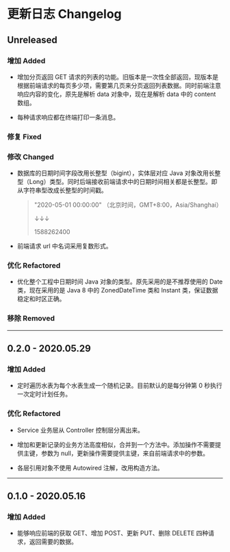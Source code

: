 # 更新日志 Changelog

## Unreleased

### 增加 Added

- 增加分页返回 GET 请求的列表的功能。旧版本是一次性全部返回，现版本是根据前端请求的每页多少项，需要第几页来分页返回列表数据。同时前端注意响应内容的变化，原先是解析 data 对象中，现在是解析 data 中的 content 数组。

- 每种请求响应都在终端打印一条消息。

### 修复 Fixed

### 修改 Changed

- 数据库的日期时间字段改用长整型（bigint），实体层对应 Java 对象改用长整型（Long）类型。同时后端接收前端请求中的日期时间相关都是长整型。即从字符串型改成长整型的时间戳。

  > "2020-05-01 00:00:00" （北京时间，GMT+8:00，Asia/Shanghai）
  >
  > ↓↓↓
  >
  > 1588262400

- 前端请求 url 中名词采用复数形式。

### 优化 Refactored

- 优化整个工程中日期时间 Java 对象的类型。原先采用的是不推荐使用的 Date 类，现在采用的是 Java 8 中的 ZonedDateTime 类和 Instant 类，保证数据稳定和时区正确。

### 移除 Removed

---

## 0.2.0 - 2020.05.29

### 增加 Added

- 定时遍历水表为每个水表生成一个随机记录。目前默认的是每分钟第 0 秒执行一次定时计划任务。

### 优化 Refactored

- Service 业务层从 Controller 控制层分离出来。

- 增加和更新记录的业务方法高度相似，合并到一个方法中。添加操作不需要提供主键，参数为 null，更新操作需要提供主键，来自前端请求中的参数。

- 各层引用对象不使用 Autowired 注解，改用构造方法。

---

## 0.1.0 - 2020.05.16

### 增加 Added

- 能够响应前端的获取 GET、增加 POST、更新 PUT、删除 DELETE 四种请求，返回需要的数据。
